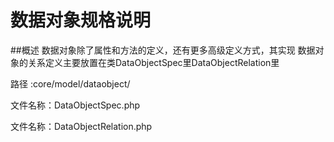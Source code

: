 # 数据对象规格说明

##概述
数据对象除了属性和方法的定义，还有更多高级定义方式，其实现
数据对象的关系定义主要放置在类DataObjectSpec里DataObjectRelation里

路径    :core/model/dataobject/

文件名称：DataObjectSpec.php

文件名称：DataObjectRelation.php
